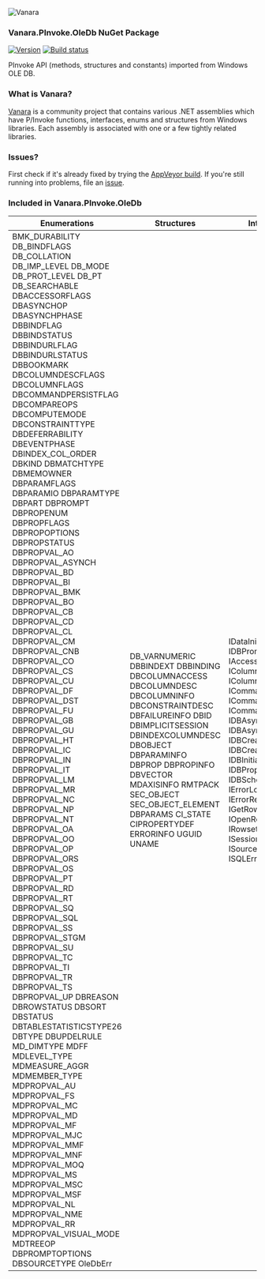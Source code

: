 ﻿![Vanara](https://raw.githubusercontent.com/dahall/Vanara/master/docs/icons/VanaraHeading.png)
### **Vanara.PInvoke.OleDb NuGet Package**
[![Version](https://img.shields.io/nuget/v/Vanara.PInvoke.OleDb?label=NuGet&style=flat-square)](https://github.com/dahall/Vanara/releases)
[![Build status](https://img.shields.io/appveyor/build/dahall/vanara?label=AppVeyor%20build&style=flat-square)](https://ci.appveyor.com/project/dahall/vanara)

PInvoke API (methods, structures and constants) imported from Windows OLE DB.

### **What is Vanara?**

[Vanara](https://github.com/dahall/Vanara) is a community project that contains various .NET assemblies which have P/Invoke functions, interfaces, enums and structures from Windows libraries. Each assembly is associated with one or a few tightly related libraries.

### **Issues?**

First check if it's already fixed by trying the [AppVeyor build](https://ci.appveyor.com/nuget/vanara-prerelease).
If you're still running into problems, file an [issue](https://github.com/dahall/Vanara/issues).

### **Included in Vanara.PInvoke.OleDb**

Enumerations | Structures | Interfaces
--- | --- | ---
BMK_DURABILITY DB_BINDFLAGS DB_COLLATION DB_IMP_LEVEL DB_MODE DB_PROT_LEVEL DB_PT DB_SEARCHABLE DBACCESSORFLAGS DBASYNCHOP DBASYNCHPHASE DBBINDFLAG DBBINDSTATUS DBBINDURLFLAG DBBINDURLSTATUS DBBOOKMARK DBCOLUMNDESCFLAGS DBCOLUMNFLAGS DBCOMMANDPERSISTFLAG DBCOMPAREOPS DBCOMPUTEMODE DBCONSTRAINTTYPE DBDEFERRABILITY DBEVENTPHASE DBINDEX_COL_ORDER DBKIND DBMATCHTYPE DBMEMOWNER DBPARAMFLAGS DBPARAMIO DBPARAMTYPE DBPART DBPROMPT DBPROPENUM DBPROPFLAGS DBPROPOPTIONS DBPROPSTATUS DBPROPVAL_AO DBPROPVAL_ASYNCH DBPROPVAL_BD DBPROPVAL_BI DBPROPVAL_BMK DBPROPVAL_BO DBPROPVAL_CB DBPROPVAL_CD DBPROPVAL_CL DBPROPVAL_CM DBPROPVAL_CNB DBPROPVAL_CO DBPROPVAL_CS DBPROPVAL_CU DBPROPVAL_DF DBPROPVAL_DST DBPROPVAL_FU DBPROPVAL_GB DBPROPVAL_GU DBPROPVAL_HT DBPROPVAL_IC DBPROPVAL_IN DBPROPVAL_IT DBPROPVAL_LM DBPROPVAL_MR DBPROPVAL_NC DBPROPVAL_NP DBPROPVAL_NT DBPROPVAL_OA DBPROPVAL_OO DBPROPVAL_OP DBPROPVAL_ORS DBPROPVAL_OS DBPROPVAL_PT DBPROPVAL_RD DBPROPVAL_RT DBPROPVAL_SQ DBPROPVAL_SQL DBPROPVAL_SS DBPROPVAL_STGM DBPROPVAL_SU DBPROPVAL_TC DBPROPVAL_TI DBPROPVAL_TR DBPROPVAL_TS DBPROPVAL_UP DBREASON DBROWSTATUS DBSORT DBSTATUS DBTABLESTATISTICSTYPE26 DBTYPE DBUPDELRULE MD_DIMTYPE MDFF MDLEVEL_TYPE MDMEASURE_AGGR MDMEMBER_TYPE MDPROPVAL_AU MDPROPVAL_FS MDPROPVAL_MC MDPROPVAL_MD MDPROPVAL_MF MDPROPVAL_MJC MDPROPVAL_MMF MDPROPVAL_MNF MDPROPVAL_MOQ MDPROPVAL_MS MDPROPVAL_MSC MDPROPVAL_MSF MDPROPVAL_NL MDPROPVAL_NME MDPROPVAL_RR MDPROPVAL_VISUAL_MODE MDTREEOP DBPROMPTOPTIONS DBSOURCETYPE OleDbErr  | DB_VARNUMERIC DBBINDEXT DBBINDING DBCOLUMNACCESS DBCOLUMNDESC DBCOLUMNINFO DBCONSTRAINTDESC DBFAILUREINFO DBID DBIMPLICITSESSION DBINDEXCOLUMNDESC DBOBJECT DBPARAMINFO DBPROP DBPROPINFO DBVECTOR MDAXISINFO RMTPACK SEC_OBJECT SEC_OBJECT_ELEMENT DBPARAMS CI_STATE CIPROPERTYDEF ERRORINFO UGUID UNAME                                                                                           | IDataInitialize IDBPromptInitialize IAccessor IColumnsInfo IColumnsInfo2 ICommand ICommandProperties ICommandText IDBAsynchNotify IDBAsynchStatus IDBCreateCommand IDBCreateSession IDBInitialize IDBProperties IDBSchemaRowset IErrorLookup IErrorRecords IGetRow IOpenRowset IRowset IRowsetInfo ISessionProperties ISourcesRowset ISQLErrorInfo                                                                                            
